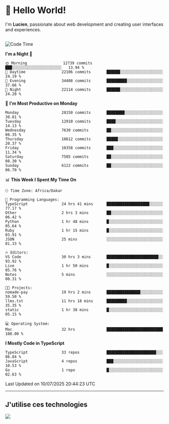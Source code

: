# 👋 Hello World!

I'm **Lucien**, passionate about web development and creating user interfaces and experiences.

##

<!--START_SECTION:waka-->
![Code Time](http://img.shields.io/badge/Code%20Time-3%2C350%20hrs%2037%20mins-blue)

**I'm a Night 🦉** 

```text
🌞 Morning                12739 commits       ███░░░░░░░░░░░░░░░░░░░░░░   13.94 % 
🌆 Daytime                22106 commits       ██████░░░░░░░░░░░░░░░░░░░   24.19 % 
🌃 Evening                34408 commits       █████████░░░░░░░░░░░░░░░░   37.66 % 
🌙 Night                  22114 commits       ██████░░░░░░░░░░░░░░░░░░░   24.20 % 
```
📅 **I'm Most Productive on Monday** 

```text
Monday                   28150 commits       ████████░░░░░░░░░░░░░░░░░   30.81 % 
Tuesday                  12910 commits       ████░░░░░░░░░░░░░░░░░░░░░   14.13 % 
Wednesday                7630 commits        ██░░░░░░░░░░░░░░░░░░░░░░░   08.35 % 
Thursday                 18612 commits       █████░░░░░░░░░░░░░░░░░░░░   20.37 % 
Friday                   10358 commits       ███░░░░░░░░░░░░░░░░░░░░░░   11.34 % 
Saturday                 7585 commits        ██░░░░░░░░░░░░░░░░░░░░░░░   08.30 % 
Sunday                   6122 commits        ██░░░░░░░░░░░░░░░░░░░░░░░   06.70 % 
```


📊 **This Week I Spent My Time On** 

```text
🕑︎ Time Zone: Africa/Dakar

💬 Programming Languages: 
TypeScript               24 hrs 41 mins      ███████████████████░░░░░░   77.17 % 
Other                    2 hrs 3 mins        ██░░░░░░░░░░░░░░░░░░░░░░░   06.42 % 
Python                   1 hr 48 mins        █░░░░░░░░░░░░░░░░░░░░░░░░   05.64 % 
Ruby                     1 hr 15 mins        █░░░░░░░░░░░░░░░░░░░░░░░░   03.91 % 
JSON                     25 mins             ░░░░░░░░░░░░░░░░░░░░░░░░░   01.33 % 

🔥 Editors: 
VS Code                  30 hrs 3 mins       ███████████████████████░░   93.92 % 
Live                     1 hr 50 mins        █░░░░░░░░░░░░░░░░░░░░░░░░   05.76 % 
Notes                    5 mins              ░░░░░░░░░░░░░░░░░░░░░░░░░   00.31 % 

🐱‍💻 Projects: 
nomade-pay               19 hrs 2 mins       ███████████████░░░░░░░░░░   59.50 % 
llms.txt                 11 hrs 18 mins      █████████░░░░░░░░░░░░░░░░   35.35 % 
static                   1 hr 38 mins        █░░░░░░░░░░░░░░░░░░░░░░░░   05.15 % 

💻 Operating System: 
Mac                      32 hrs              █████████████████████████   100.00 % 
```

**I Mostly Code in TypeScript** 

```text
TypeScript               33 repos            ██████████████████████░░░   86.84 % 
JavaScript               4 repos             ███░░░░░░░░░░░░░░░░░░░░░░   10.53 % 
Go                       1 repo              █░░░░░░░░░░░░░░░░░░░░░░░░   02.63 % 
```




 Last Updated on 10/07/2025 20:44:23 UTC
<!--END_SECTION:waka-->
---

## J'utilise ces technologies

<p align="left">
  <a href="https://skillicons.dev">
    <img src="https://skillicons.dev/icons?i=ts,js,go,ruby,css,scss,tailwind,react,vite,nextjs,docker,figma,ableton" />
  </a>
</p>

